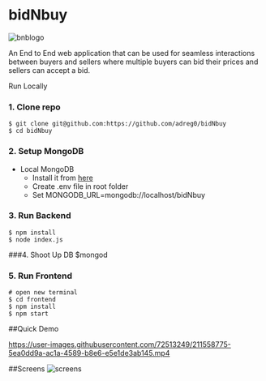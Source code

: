 # bidNbuy



![bnblogo](https://user-images.githubusercontent.com/72513249/211551868-afc7b6b4-ad7a-46cc-b905-add59b5db633.png)

An End to End web application that can be used for seamless interactions between buyers and sellers where multiple buyers can bid their prices and sellers can accept a bid.


Run Locally
### 1. Clone repo

```
$ git clone git@github.com:https://github.com/adreg0/bidNbuy
$ cd bidNbuy
```

### 2. Setup MongoDB

- Local MongoDB
  - Install it from [here](https://www.mongodb.com/try/download/community)
  - Create .env file in root folder
  - Set MONGODB_URL=mongodb://localhost/bidNbuy 


### 3. Run Backend

```
$ npm install
$ node index.js
```
###4. Shoot Up DB
$mongod

### 5. Run Frontend

```
# open new terminal
$ cd frontend
$ npm install
$ npm start
```

##Quick Demo

https://user-images.githubusercontent.com/72513249/211558775-5ea0dd9a-ac1a-4589-b8e6-e5e1de3ab145.mp4

##Screens
![screens](https://user-images.githubusercontent.com/72513249/211558850-69b14ab0-1cc1-419e-98b9-9bada6aaa1a5.jpg)



